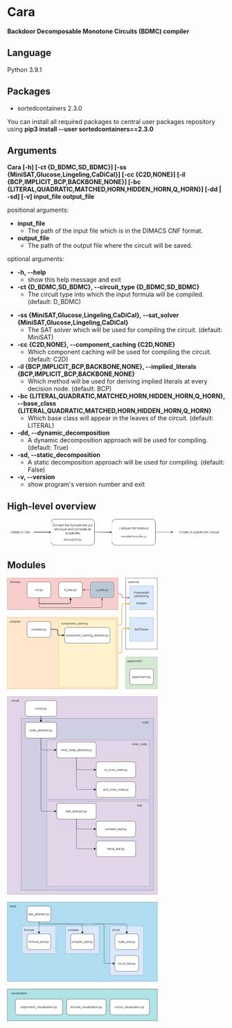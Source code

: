 # Cara
**Backdoor Decomposable Monotone Circuits (BDMC) compiler**

## Language
Python 3.9.1

## Packages
* sortedcontainers 2.3.0

You can install all required packages to central user packages repository using **pip3 install --user sortedcontainers==2.3.0**

## Arguments
**Cara [-h] [-ct {D_BDMC,SD_BDMC}] [-ss {MiniSAT,Glucose,Lingeling,CaDiCal}] [-cc {C2D,NONE}] [-il {BCP,IMPLICIT_BCP,BACKBONE,NONE}] [-bc {LITERAL,QUADRATIC,MATCHED,HORN,HIDDEN_HORN,Q_HORN}] [-dd | -sd] [-v]
            input_file output_file**

positional arguments:
* **input_file**
  + The path of the input file which is in the DIMACS CNF format.
* **output_file**
  + The path of the output file where the circuit will be saved.

optional arguments:
+ **-h, --help**
  + show this help message and exit
+ **-ct {D_BDMC,SD_BDMC}, --circuit_type {D_BDMC,SD_BDMC}**
  + The circuit type into which the input formula will be compiled. (default: D_BDMC)
* **-ss {MiniSAT,Glucose,Lingeling,CaDiCal}, --sat_solver {MiniSAT,Glucose,Lingeling,CaDiCal}**
  + The SAT solver which will be used for compiling the circuit. (default: MiniSAT)
* **-cc {C2D,NONE}, --component_caching {C2D,NONE}**
  + Which component caching will be used for compiling the circuit. (default: C2D)
* **-il {BCP,IMPLICIT_BCP,BACKBONE,NONE}, --implied_literals {BCP,IMPLICIT_BCP,BACKBONE,NONE}**
  + Which method will be used for deriving implied literals at every decision node. (default: BCP)
* **-bc {LITERAL,QUADRATIC,MATCHED,HORN,HIDDEN_HORN,Q_HORN}, --base_class {LITERAL,QUADRATIC,MATCHED,HORN,HIDDEN_HORN,Q_HORN}**
  + Which base class will appear in the leaves of the circuit. (default: LITERAL)
* **-dd, --dynamic_decomposition**
  + A dynamic decomposition approach will be used for compiling. (default: True)
* **-sd, --static_decomposition**
  + A static decomposition approach will be used for compiling. (default: False)
* **-v, --version**
  + show program's version number and exit

## High-level overview
![alt text](images/high-level_overview.png)

## Modules
![alt text](images/modules.png)
